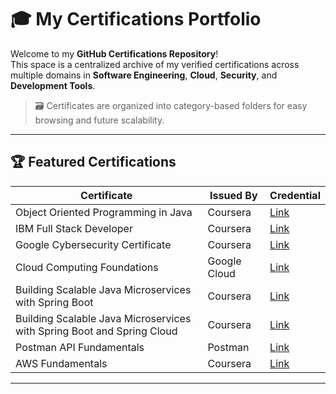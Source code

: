 # 🎓 My Certifications Portfolio

Welcome to my **GitHub Certifications Repository**!  
This space is a centralized archive of my verified certifications across multiple domains in **Software Engineering**, **Cloud**, **Security**, and **Development Tools**.

> 🗃️ Certificates are organized into category-based folders for easy browsing and future scalability.

---

## 🏆 Featured Certifications

| Certificate | Issued By | Credential |
|------------|-----------|------------|
| Object Oriented Programming in Java | Coursera | [Link](https://coursera.org/share/6b8ac1bfe0011ae76313ddf21d3f56ae) |
| IBM Full Stack Developer | Coursera | [Link](https://coursera.org/share/4708cdcaf70bd1a5a891c6049a81801e) |
| Google Cybersecurity Certificate | Coursera | [Link](https://coursera.org/share/2eb6a6dbaf19834ae9831c7fddf16239) |
| Cloud Computing Foundations | Google Cloud | [Link](https://www.cloudskillsboost.google/public_profiles/b5e81354-7f62-4d99-bc49-5a5c9fb8cde7) |
| Building Scalable Java Microservices with Spring Boot | Coursera | [Link](https://www.coursera.org/account/accomplishments/certificate/KGSFL040DWXY) |
| Building Scalable Java Microservices with Spring Boot and Spring Cloud | Coursera | [Link](https://coursera.org/share/ff9940671660a81a8b2dd3f6df712d52) |
| Postman API Fundamentals | Postman | [Link](https://badgr.com/public/assertions/sYf6Y0dPStKubNz_g40uWA) |
| AWS Fundamentals | Coursera | [Link](https://coursera.org/share/13f93e3f4aae72554dae54b9fd2bbf8a) |

---
